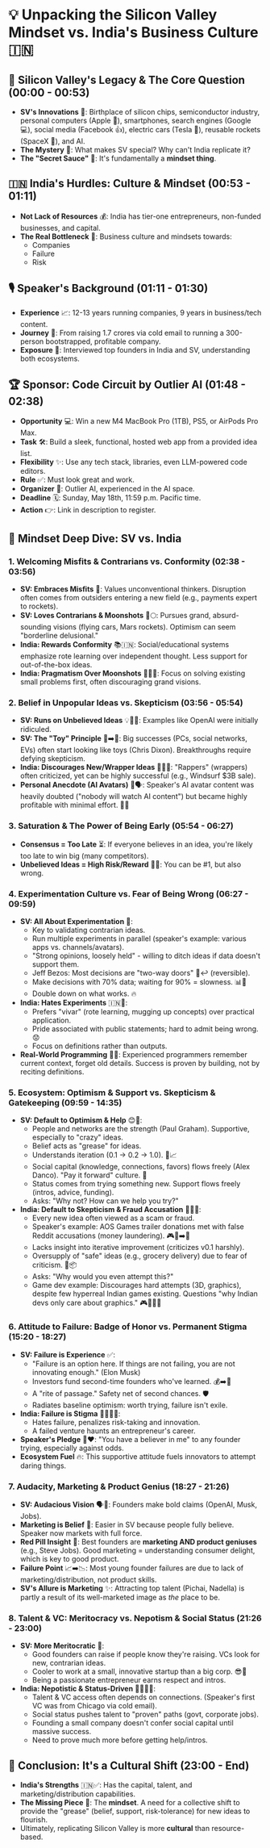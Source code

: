 # 💡 Unpacking the Silicon Valley Mindset vs. India's Business Culture 🇮🇳

## 🚀 Silicon Valley's Legacy & The Core Question (00:00 - 00:53)

*   **SV's Innovations** 🌟: Birthplace of silicon chips, semiconductor industry, personal computers (Apple 🍏), smartphones, search engines (Google 💻), social media (Facebook 👍), electric cars (Tesla 🚗), reusable rockets (SpaceX 🚀), and AI.
*   **The Mystery** 🤔: What makes SV special? Why can't India replicate it?
*   **The "Secret Sauce"** 🧠: It's fundamentally a **mindset thing**.

## 🇮🇳 India's Hurdles: Culture & Mindset (00:53 - 01:11)

*   **Not Lack of Resources** 💰: India has tier-one entrepreneurs, non-funded businesses, and capital.
*   **The Real Bottleneck** 🚧: Business culture and mindsets towards:
    *   Companies
    *   Failure
    *   Risk

## 🎙️ Speaker's Background (01:11 - 01:30)

*   **Experience** 📈: 12-13 years running companies, 9 years in business/tech content.
*   **Journey** 💼: From raising 1.7 crores via cold email to running a 300-person bootstrapped, profitable company.
*   **Exposure** 🎤: Interviewed top founders in India and SV, understanding both ecosystems.

## 🏆 Sponsor: Code Circuit by Outlier AI (01:48 - 02:38)

*   **Opportunity** 💻: Win a new M4 MacBook Pro (1TB), PS5, or AirPods Pro Max.
*   **Task** 🛠️: Build a sleek, functional, hosted web app from a provided idea list.
*   **Flexibility** ✨: Use any tech stack, libraries, even LLM-powered code editors.
*   **Rule** ✅: Must look great and work.
*   **Organizer** 🤖: Outlier AI, experienced in the AI space.
*   **Deadline** 🗓️: Sunday, May 18th, 11:59 p.m. Pacific time.
*   **Action** 👉: Link in description to register.

## 🧠 Mindset Deep Dive: SV vs. India

### 1. Welcoming Misfits & Contrarians vs. Conformity (02:38 - 03:56)

*   **SV: Embraces Misfits** 🤪: Values unconventional thinkers. Disruption often comes from outsiders entering a new field (e.g., payments expert to rockets).
*   **SV: Loves Contrarians & Moonshots** 🚀🌕: Pursues grand, absurd-sounding visions (flying cars, Mars rockets). Optimism can seem "borderline delusional."
*   **India: Rewards Conformity** 📚🇮🇳: Social/educational systems emphasize rote learning over independent thought. Less support for out-of-the-box ideas.
*   **India: Pragmatism Over Moonshots** 🤏🇮🇳: Focus on solving existing small problems first, often discouraging grand visions.

### 2. Belief in Unpopular Ideas vs. Skepticism (03:56 - 05:54)

*   **SV: Runs on Unbelieved Ideas** 💡🤷‍♂️: Examples like OpenAI were initially ridiculed.
*   **SV: The "Toy" Principle** 🧸➡️🚀: Big successes (PCs, social networks, EVs) often start looking like toys (Chris Dixon). Breakthroughs require defying skepticism.
*   **India: Discourages New/Wrapper Ideas** 🚫🇮🇳: "Rappers" (wrappers) often criticized, yet can be highly successful (e.g., Windsurf $3B sale).
*   **Personal Anecdote (AI Avatars)** 🤖🗣️: Speaker's AI avatar content was heavily doubted ("nobody will watch AI content") but became highly profitable with minimal effort. 💸✅

### 3. Saturation & The Power of Being Early (05:54 - 06:27)

*   **Consensus = Too Late** ⏳: If everyone believes in an idea, you're likely too late to win big (many competitors).
*   **Unbelieved Ideas = High Risk/Reward** 🥇❌: You can be #1, but also wrong.

### 4. Experimentation Culture vs. Fear of Being Wrong (06:27 - 09:59)

*   **SV: All About Experimentation** 🧪:
    *   Key to validating contrarian ideas.
    *   Run multiple experiments in parallel (speaker's example: various apps vs. channels/avatars).
    *   "Strong opinions, loosely held" - willing to ditch ideas if data doesn't support them.
    *   Jeff Bezos: Most decisions are "two-way doors" 🚪↩️ (reversible).
    *   Make decisions with 70% data; waiting for 90% = slowness. 📊💨
    *   Double down on what works. 🔥
*   **India: Hates Experiments** 🇮🇳📖:
    *   Prefers "vivar" (rote learning, mugging up concepts) over practical application.
    *   Pride associated with public statements; hard to admit being wrong. 😟
    *   Focus on definitions rather than outputs.
*   **Real-World Programming** 👨‍💻: Experienced programmers remember current context, forget old details. Success is proven by building, not by reciting definitions.

### 5. Ecosystem: Optimism & Support vs. Skepticism & Gatekeeping (09:59 - 14:35)

*   **SV: Default to Optimism & Help** 😊🤝:
    *   People and networks are the strength (Paul Graham). Supportive, especially to "crazy" ideas.
    *   Belief acts as "grease" for ideas.
    *   Understands iteration (0.1 -> 0.2 -> 1.0). 🌱📈
    *   Social capital (knowledge, connections, favors) flows freely (Alex Danco). "Pay it forward" culture. 🔄
    *   Status comes from trying something new. Support flows freely (intros, advice, funding).
    *   Asks: "Why not? How can we help you try?"
*   **India: Default to Skepticism & Fraud Accusation** 🤔🇮🇳:
    *   Every new idea often viewed as a scam or fraud.
    *   Speaker's example: AOS Games trailer donations met with false Reddit accusations (money laundering). 🎮💸➡️🤥
    *   Lacks insight into iterative improvement (criticizes v0.1 harshly).
    *   Oversupply of "safe" ideas (e.g., grocery delivery) due to fear of criticism. 🛒📦
    *   Asks: "Why would you even attempt this?"
    *   Game dev example: Discourages hard attempts (3D, graphics), despite few hyperreal Indian games existing. Questions "why Indian devs only care about graphics." 🎮🤔🇮🇳

### 6. Attitude to Failure: Badge of Honor vs. Permanent Stigma (15:20 - 18:27)

*   **SV: Failure is Experience** ✅:
    *   "Failure is an option here. If things are not failing, you are not innovating enough." (Elon Musk)
    *   Investors fund second-time founders who've learned. 💰➡️🔄
    *   A "rite of passage." Safety net of second chances. 🛡️
    *   Radiates baseline optimism: worth trying, failure isn't exile.
*   **India: Failure is Stigma** 🚫🇮🇳😨:
    *   Hates failure, penalizes risk-taking and innovation.
    *   A failed venture haunts an entrepreneur's career.
*   **Speaker's Pledge** 🤗❤️: "You have a believer in me" to any founder trying, especially against odds.
*   **Ecosystem Fuel** 🔥: This supportive attitude fuels innovators to attempt daring things.

### 7. Audacity, Marketing & Product Genius (18:27 - 21:26)

*   **SV: Audacious Vision** 🗣️🌌: Founders make bold claims (OpenAI, Musk, Jobs).
*   **Marketing is Belief** 📢: Easier in SV because people fully believe. Speaker now markets with full force.
*   **Red Pill Insight** 💊: Best founders are **marketing AND product geniuses** (e.g., Steve Jobs). Good marketing = understanding consumer delight, which is key to good product.
*   **Failure Point** 📈➡️📉: Most young founder failures are due to lack of marketing/distribution, not product skills.
*   **SV's Allure is Marketing** ✨: Attracting top talent (Pichai, Nadella) is partly a result of its well-marketed image as *the* place to be.

### 8. Talent & VC: Meritocracy vs. Nepotism & Social Status (21:26 - 23:00)

*   **SV: More Meritocratic** 🧐:
    *   Good founders can raise if people know they're raising. VCs look for new, contrarian ideas.
    *   Cooler to work at a small, innovative startup than a big corp. 😎🚀
    *   Being a passionate entrepreneur earns respect and intros.
*   **India: Nepotistic & Status-Driven** 🤝🇮🇳🏢:
    *   Talent & VC access often depends on connections. (Speaker's first VC was from Chicago via cold email).
    *   Social status pushes talent to "proven" paths (govt, corporate jobs).
    *   Founding a small company doesn't confer social capital until massive success.
    *   Need to prove much more before getting help/intros.

## 🏁 Conclusion: It's a Cultural Shift (23:00 - End)

*   **India's Strengths** 🇮🇳✅: Has the capital, talent, and marketing/distribution capabilities.
*   **The Missing Piece** 🧩: The **mindset**. A need for a collective shift to provide the "grease" (belief, support, risk-tolerance) for new ideas to flourish.
*   Ultimately, replicating Silicon Valley is more **cultural** than resource-based.
